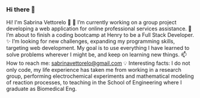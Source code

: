 ### Hi there 👋

<!--
**maujpok/maujpok** is a ✨ _special_ ✨ repository because its `README.md` (this file) appears on your GitHub profile.

Here are some ideas to get you started:

- 🔭 I’m currently working on ...
- 🌱 I’m currently learning ...
- 👯 I’m looking to collaborate on ...
- 🤔 I’m looking for help with ...
- 💬 Ask me about ...
- 📫 How to reach me: ...
- 😄 Pronouns: ...
- ⚡ Fun fact: ...
-->


Hi! I'm Sabrina Vettorelo 👋
🔭 I’m currently working on a group project developing a web application for online professional services assistance.
🌱 I’m about to finish a coding bootcamp at Henry to be a Full Stack Developer.
✨ I’m looking for new challenges, expanding my programming skills, targeting web development. My goal is to use everything I have learned to solve problems wherever I might be, and keep on learning new things.
📫 How to reach me: sabrinavettorelo@gmail.com
💡 Interesting facts: I do not only code, my life experience has taken me from working in a research group, performing electrochemical experiments and mathematical modeling of reaction processes, to teaching in the School of Engineering where I graduate as Biomedical Eng.
